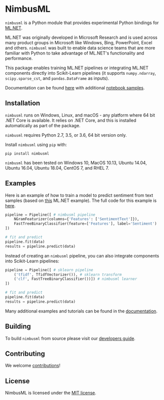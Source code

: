 # NimbusML

`nimbusml` is a Python module that provides experimental Python bindings for [ML.NET](https://github.com/dotnet/machinelearning). 

ML.NET was originally developed in Microsoft Research and is used across many product groups in Microsoft like Windows, Bing, PowerPoint, Excel and others. `nimbusml` was built to enable data science teams that are more familiar with Python to take advantage of ML.NET's functionality and performance. 

This package enables training ML.NET pipelines or integrating ML.NET components directly into Scikit-Learn pipelines (it supports  `numpy.ndarray`, `scipy.sparse_cst`, and `pandas.DataFrame` as inputs).

Documentation can be found [here](https://docs.microsoft.com/en-us/NimbusML/overview) with additional [notebook samples](https://github.com/Microsoft/NimbusML-Samples).

## Installation

`nimbusml` runs on Windows, Linux, and macOS - any platform where 64 bit .NET Core is available. It relies on .NET Core, and this is installed automatically as part of the package.

`nimbusml` requires Python 2.7, 3.5, or 3.6, 64 bit version only.

Install `nimbusml` using `pip` with:

```
pip install nimbusml
```

`nimbusml` has been tested on Windows 10, MacOS 10.13, Ubuntu 14.04, Ubuntu 16.04, Ubuntu 18.04, CentOS 7, and RHEL 7.

## Examples

Here is an example of how to train a model to predict sentiment from text samples (based on [this](https://github.com/dotnet/machinelearning/blob/master/README.md) ML.NET example). The full code for this example is [here](https://github.com/Microsoft/NimbusML-Samples/blob/master/samples/2.1%20%5BText%5D%20Sentiment%20Analysis%201%20-%20Data%20Loading%20with%20Pandas.ipynb).

```python
pipeline = Pipeline([ # nimbusml pipeline
    NGramFeaturizer(columns={'Features': ['SentimentText']}),
    FastTreeBinaryClassifier(feature=['Features'], label='Sentiment')
])

# fit and predict
pipeline.fit(data)
results = pipeline.predict(data)
```

Instead of creating an `nimbusml` pipeline, you can also integrate components into Scikit-Learn pipelines:

```python
pipeline = Pipeline([ # sklearn pipeline
    ('tfidf', TfidfVectorizer()), # sklearn transform
    ('clf', FastTreeBinaryClassifier())]) # nimbusml learner
])

# fit and predict
pipeline.fit(data)
results = pipeline.predict(data)
```



Many additional examples and tutorials can be found in the [documentation](https://docs.microsoft.com/en-us/NimbusML/overview).


## Building

To build `nimbusml` from source please visit our [developers guide](docs/developers/developer-guide.md).

## Contributing

We welcome [contributions](docs/project-docs/contributing.md)!

## License

NimbusML is licensed under the [MIT license](LICENSE).

